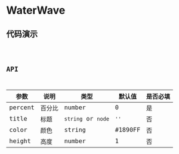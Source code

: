 # WaterWave

## 代码演示

<code src="../../../src/components/Charts/WaterWave/demo/basic.tsx" />

## API

| 参数    | 说明   | 类型               | 默认值  | 是否必填 |
| ------- | ------ | ------------------ | ------- | -------- |
| percent | 百分比 | number             | 0       | 是       |
| title   | 标题   | `string` or `node` | `''`    | 否       |
| color   | 颜色   | string             | #1890FF | 否       |
| height  | 高度   | number             | 1       | 否       |
